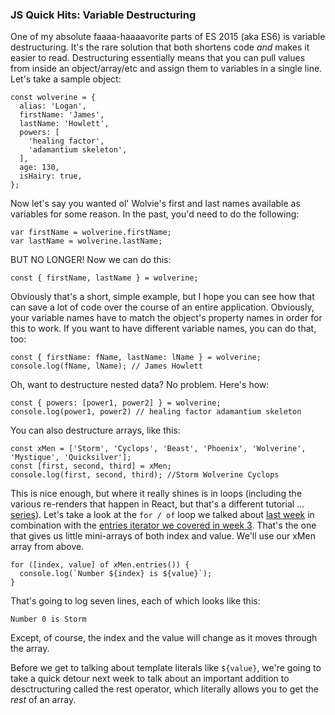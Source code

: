 ### JS Quick Hits: Variable Destructuring

One of my absolute faaaa-haaaavorite parts of ES 2015 (aka ES6) is variable destructuring. It's the rare solution that both shortens code *and* makes it easier to read. Destructuring essentially means that you can pull values from inside an object/array/etc and assign them to variables in a single line. Let's take a sample object:

```
const wolverine = {
  alias: 'Logan',
  firstName: 'James',
  lastName: 'Howlett',
  powers: [
    'healing factor',
    'adamantium skeleton',
  ],
  age: 130,
  isHairy: true,
};
```

Now let's say you wanted ol' Wolvie's first and last names available as variables for some reason. In the past, you'd need to do the following:

```
var firstName = wolverine.firstName;
var lastName = wolverine.lastName;
```

BUT NO LONGER! Now we can do this:

```
const { firstName, lastName } = wolverine;
```

Obviously that's a short, simple example, but I hope you can see how that can save a lot of code over the course of an entire application. Obviously, your variable names have to match the object's property names in order for this to work. If you want to have different variable names, you can do that, too:

```
const { firstName: fName, lastName: lName } = wolverine;
console.log(fName, lName); // James Howlett
```

Oh, want to destructure nested data? No problem. Here's how:

```
const { powers: [power1, power2] } = wolverine;
console.log(power1, power2) // healing factor adamantium skeleton
```

You can also destructure arrays, like this:

```
const xMen = ['Storm', 'Cyclops', 'Beast', 'Phoenix', 'Wolverine', 'Mystique', 'Quicksilver'];
const [first, second, third] = xMen;
console.log(first, second, third); //Storm Wolverine Cyclops
```

This is nice enough, but where it really shines is in loops (including the various re-renders that happen in React, but that's a different tutorial &hellip; [series](https://closebrace.com/categories/five-minute-react)). Let's take a look at the `for / of` loop we talked about [last week](https://closebrace.com/tutorials/2018-02-14/js-quick-hits-4-for-of-loop) in combination with the [entries iterator we covered in week 3](https://closebrace.com/tutorials/2018-02-07/js-quick-hits-3-array-iterators). That's the one that gives us little mini-arrays of both index and value. We'll use our xMen array from above.

```
for ([index, value] of xMen.entries()) {
  console.log(`Number ${index} is ${value}`);
}
```

That's going to log seven lines, each of which looks like this:

```
Number 0 is Storm
```

Except, of course, the index and the value will change as it moves through the array.

Before we get to talking about template literals like `${value}`, we're going to take a quick detour next week to talk about an important addition to desctructuring called the rest operator, which literally allows you to get the *rest* of an array.


